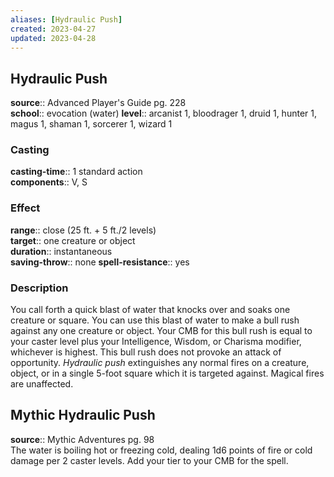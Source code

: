 ```yaml
---
aliases: [Hydraulic Push]
created: 2023-04-27
updated: 2023-04-28
---
```


## Hydraulic Push

**source**:: Advanced Player's Guide pg. 228  
**school**:: evocation (water)
**level**:: arcanist 1, bloodrager 1, druid 1, hunter 1, magus 1, shaman 1, sorcerer 1, wizard 1

### Casting

**casting-time**:: 1 standard action  
**components**:: V, S

### Effect

**range**:: close (25 ft. + 5 ft./2 levels)  
**target**:: one creature or object  
**duration**:: instantaneous  
**saving-throw**:: none
**spell-resistance**:: yes

### Description

You call forth a quick blast of water that knocks over and soaks one creature or square. You can use this blast of water to make a bull rush against any one creature or object. Your CMB for this bull rush is equal to your caster level plus your Intelligence, Wisdom, or Charisma modifier, whichever is highest. This bull rush does not provoke an attack of opportunity. *Hydraulic push* extinguishes any normal fires on a creature, object, or in a single 5-foot square which it is targeted against. Magical fires are unaffected.

## Mythic Hydraulic Push

**source**:: Mythic Adventures pg. 98  
The water is boiling hot or freezing cold, dealing 1d6 points of fire or cold damage per 2 caster levels. Add your tier to your CMB for the spell.
